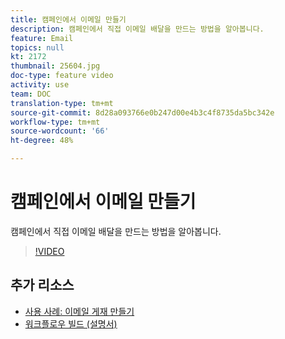 ```yaml
---
title: 캠페인에서 이메일 만들기
description: 캠페인에서 직접 이메일 배달을 만드는 방법을 알아봅니다.
feature: Email
topics: null
kt: 2172
thumbnail: 25604.jpg
doc-type: feature video
activity: use
team: DOC
translation-type: tm+mt
source-git-commit: 8d28a093766e0b247d00e4b3c4f8735da5bc342e
workflow-type: tm+mt
source-wordcount: '66'
ht-degree: 48%

---
```



# 캠페인에서 이메일 만들기

캠페인에서 직접 이메일 배달을 만드는 방법을 알아봅니다.

>[!VIDEO](https://video.tv.adobe.com/v/25604?quality=12)

## 추가 리소스

* [사용 사례: 이메일 게재 만들기](https://docs.adobe.com/content/help/ko-KR/campaign-classic/using/designing-content/editing-html-content/use-case--creating-an-email-delivery.html)
* [워크플로우 빌드 (설명서)](https://docs.adobe.com/content/help/ko-KR/campaign-classic/using/automating-with-workflows/general-operation/building-a-workflow.html)
